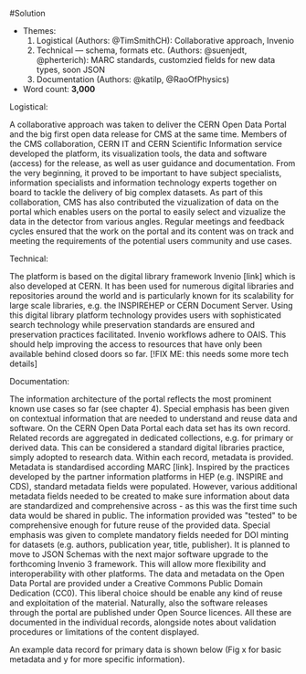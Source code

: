 #Solution

- Themes:
    1. Logistical (Authors: @TimSmithCH): Collaborative approach, Invenio 
    2. Technical –– schema, formats etc. (Authors: @suenjedt, @pherterich): MARC standards, customzied fields for new data types, soon JSON
    3. Documentation (Authors: @katilp, @RaoOfPhysics)
- Word count: **3,000**

Logistical:

A collaborative approach was taken to deliver the CERN Open Data Portal and the big first open data release for CMS at the same time. Members of the CMS collaboration, CERN IT and CERN Scientific Information service developed the platform, its visualization tools, the data and software (access) for the release, as well as user guidance and documentation. From the very beginning, it proved to be important to have subject specialists, information specialists and information technology experts together on board to tackle the delivery of big complex datasets. As part of this collaboration, CMS has also contributed the vizualization of data on the portal which enables users on the portal to easily select and vizualize the data in the detector from various angles. Regular meetings and feedback cycles ensured that the work on the portal and its content was on track and meeting the requirements of the potential users community and use cases. 


Technical:

The platform is based on the digital library framework Invenio [link] which is also developed at CERN. It has been used for numerous digital libraries and repositories around the world and is particularly known for its scalability for large scale libraries, e.g. the INSPIREHEP or CERN Document Server. 
Using this digital library platform technology provides users with sophisticated search technology while preservation standards are ensured and preservation practices facilitated. Invenio workflows adhere to OAIS. This should help improving the access to resources that have only been available behind closed doors so far. 
[!FIX ME: this needs some more tech details]


Documentation:

The information architecture of the portal reflects the most prominent known use cases so far (see chapter 4). Special emphasis has been given on contextual information that are needed to understand and reuse data and software. 
On the CERN Open Data Portal each data set has its own record. Related records are aggregated in dedicated collections, e.g. for primary or derived data. This can be considered a standard digital libraries practice, simply adopted to research data. Within each record, metadata is provided. Metadata is standardised according MARC [link]. Inspired by the practices developed by the partner information platforms in HEP (e.g. INSPIRE and CDS), standard metadata fields were populated. However, various additional metadata fields needed to be created to make sure information about data are standardized and comprehensive across - as this was the first time such data would be shared in public. The information provided was "tested" to be comprehensive enough for future reuse of the provided data. Special emphasis was given to complete mandatory fields needed for DOI minting for datasets (e.g. authors, publication year, title, publisher). It is planned to move to JSON Schemas with the next major software upgrade to the forthcoming Invenio 3 framework. This will allow more flexibility and interoperability with other platforms. 
The data and metadata on the Open Data Portal are provided under a Creative Commons Public Domain Dedication (CC0). This liberal choice should be enable any kind of reuse and exploitation of the material. Naturally, also the software releases through the portal are published under Open Source licences. All these are documented in the individual records, alongside notes about validation procedures or limitations of the content displayed. 

An example data record for primary data is shown below (Fig x for basic metadata and y for more specific information). 


